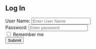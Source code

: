 <!DOCTYPE html>
<html lang="en">
<head>
  <title>Login</title>
  <meta charset="utf-8">
  <link href='styleT.css' rel='stylesheet'>
  <link rel="stylesheet" href="https://maxcdn.bootstrapcdn.com/bootstrap/3.3.7/css/bootstrap.min.css">
  
</head>
<script>
  function login(){
  flag=true;
  var l=document.getElementById("email").value;
  var p=document.getElementById("pwd").value;
  
  document.getElementById("msg").innerHTML="";
  document.getElementById("msg1").innerHTML="";
  
  if(l.length<6){
  document.getElementById("msg").innerHTML="must be at least 6 charecters";
  flag=false;
  }
  
  if(p.length <6 ){
  document.getElementById("msg1").innerHTML="must be at least 6 characters";
  flag=false;
  }
  return flag;
}
</script>
<body>

<div class="login">
<div class="container">
  <h2 class="form-group">Log In</h2>
  <form action="Tlogin.php" onsubmit="return login()" method="post">
    <div class="form-group">
      <label for="un">User Name:</label>
      <input type="text" onkeyup="return login()" class="form-control" id="email" placeholder="Enter User Name" name="un"><span id="msg"></span>
    </div>
    <div class="form-group">
      <label for="pwd">Password:</label>
      <input type="password" onkeyup="return login()" class="form-control" id="pwd" placeholder="Enter password" name="pwd"><span id="msg1"></span>
    </div>
    <div class="checkbox">
      <label class="form-group"><input type="checkbox" name="remember"> Remember me</label>
    </div>
    <button type="submit" onsubmit="return login()" class="btn btn-default">Submit</button>
  </form>
</div>
</div>
</body>
</html>
